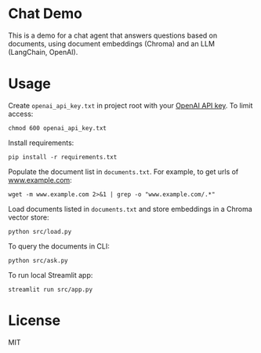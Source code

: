 Chat Demo
=========

This is a demo for a chat agent that answers questions based on documents, using document embeddings (Chroma) and an LLM (LangChain, OpenAI).

# Usage

Create `openai_api_key.txt` in project root with your [OpenAI API key](https://platform.openai.com/account/api-keys). To limit access:

    chmod 600 openai_api_key.txt

Install requirements:

    pip install -r requirements.txt

Populate the document list in `documents.txt`. For example, to get urls of www.example.com:

    wget -m www.example.com 2>&1 | grep -o "www.example.com/.*"

Load documents listed in `documents.txt` and store embeddings in a Chroma vector store:

    python src/load.py

To query the documents in CLI:

    python src/ask.py

To run local Streamlit app:

    streamlit run src/app.py

# License

MIT
